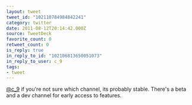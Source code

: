 ```yaml
---
layout: tweet
tweet_id: "102110784984842241"
category: twitter
date: 2011-08-12T20:14:42.000Z
source: TweetDeck
favorite_count: 0
retweet_count: 0
is_reply: true
in_reply_to_id: "102106813650051073"
in_reply_to_user: c_9
tags:
- tweet
---
```


[@c_9](https://twitter.com/@c_9) if you're not sure which channel, its probably stable. There's a beta and a dev channel for early access to features.
